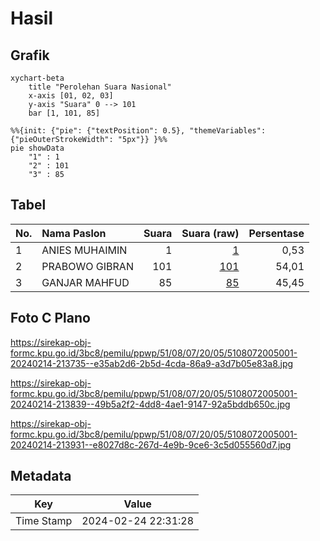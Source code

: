 # Hasil

## Grafik

```mermaid
xychart-beta
    title "Perolehan Suara Nasional"
    x-axis [01, 02, 03]
    y-axis "Suara" 0 --> 101
    bar [1, 101, 85]
```

```mermaid
%%{init: {"pie": {"textPosition": 0.5}, "themeVariables": {"pieOuterStrokeWidth": "5px"}} }%%
pie showData
    "1" : 1
    "2" : 101
    "3" : 85
```

## Tabel

| No. | Nama Paslon    | Suara | Suara (raw) | Persentase |
|:--- |:-------------- | -----:| -----------:| ----------:|
| 1   | ANIES MUHAIMIN | 1     | [1][p-1]    | 0,53       |
| 2   | PRABOWO GIBRAN | 101   | [101][p-2]  | 54,01      |
| 3   | GANJAR MAHFUD  | 85    | [85][p-3]   | 45,45      |


[p-1]: https://github.com/gigit-pemilu/pemilu-2024/blob/main/pilpres/hitung-suara/sub/51-bali/sub/08-buleleng/sub/07-sawan/sub/2005-sudaji/sub/001-tps/sub/paslon-1.txt
[p-2]: https://github.com/gigit-pemilu/pemilu-2024/blob/main/pilpres/hitung-suara/sub/51-bali/sub/08-buleleng/sub/07-sawan/sub/2005-sudaji/sub/001-tps/sub/paslon-2.txt
[p-3]: https://github.com/gigit-pemilu/pemilu-2024/blob/main/pilpres/hitung-suara/sub/51-bali/sub/08-buleleng/sub/07-sawan/sub/2005-sudaji/sub/001-tps/sub/paslon-3.txt

## Foto C Plano

https://sirekap-obj-formc.kpu.go.id/3bc8/pemilu/ppwp/51/08/07/20/05/5108072005001-20240214-213735--e35ab2d6-2b5d-4cda-86a9-a3d7b05e83a8.jpg

https://sirekap-obj-formc.kpu.go.id/3bc8/pemilu/ppwp/51/08/07/20/05/5108072005001-20240214-213839--49b5a2f2-4dd8-4ae1-9147-92a5bddb650c.jpg

https://sirekap-obj-formc.kpu.go.id/3bc8/pemilu/ppwp/51/08/07/20/05/5108072005001-20240214-213931--e8027d8c-267d-4e9b-9ce6-3c5d055560d7.jpg


## Metadata

| Key        | Value               |
| ---------- | ------------------- |
| Time Stamp | 2024-02-24 22:31:28 |



